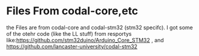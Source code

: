 # Files From codal-core,etc

the Files are from codal-core and codal-stm32 (stm32 specifc).
I got some of the otehr code (like  the LL stuff) from resportys like:https://github.com/stm32duino/Arduino_Core_STM32 , and https://github.com/lancaster-university/codal-stm32
